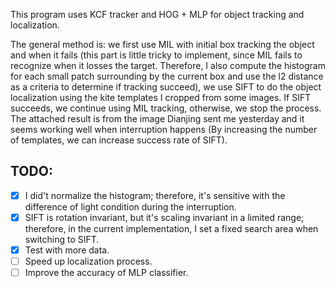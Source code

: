This program uses KCF tracker and HOG + MLP for object tracking and localization. 

The general method is: we first use MIL with initial box tracking the object and when it fails (this part is little tricky to implement, since MIL fails to recognize when it losses the target. Therefore, I also compute the histogram for each small patch surrounding by the current box and use the l2 distance as a criteria to determine if tracking succeed), we use SIFT to do the object localization using the kite templates I cropped from some images. If SIFT succeeds, we continue using MIL tracking, otherwise, we stop the process. The attached result is from the image Dianjing sent me yesterday and it seems working well when interruption happens (By increasing the number of templates, we can increase success rate of SIFT).

## TODO:
 - [x] I did't normalize the histogram; therefore, it's sensitive with the difference of light condition during the interruption.
 - [x] SIFT is rotation invariant, but it's scaling invariant in a limited range; therefore, in the current implementation, I set a fixed search area when switching to SIFT.
 - [x] Test with more data. 
 - [ ] Speed up localization process.
 - [ ] Improve the accuracy of MLP classifier. 
